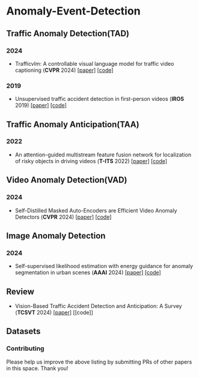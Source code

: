 # Anomaly-Event-Detection
## Traffic Anomaly Detection(TAD)
### 2024
- Trafficvlm: A controllable visual language model for traffic video captioning (**CVPR** 2024) [[paper]](https://openaccess.thecvf.com/content/CVPR2024W/AICity/html/Dinh_TrafficVLM_A_Controllable_Visual_Language_Model_for_Traffic_Video_Captioning_CVPRW_2024_paper.html) [[code]](https://github.com/quangminhdinh/TrafficVLM)
### 2019
- Unsupervised traffic accident detection in first-person videos (**IROS** 2019) [[paper]](https://ieeexplore.ieee.org/abstract/document/8967556) [[code]](https://github.com/MoonBlvd/tad-IROS2019)

## Traffic Anomaly Anticipation(TAA)
### 2022
- An attention-guided multistream feature fusion network for localization of risky objects in driving videos (**T-ITS** 2022) [[paper]](https://arxiv.org/abs/2209.07922) [[code]](https://github.com/monjurulkarim/risky_object)

## Video Anomaly Detection(VAD)
### 2024
- Self-Distilled Masked Auto-Encoders are Efficient Video Anomaly Detectors (**CVPR** 2024) [[paper]](https://openaccess.thecvf.com/content/CVPR2024/html/Ristea_Self-Distilled_Masked_Auto-Encoders_are_Efficient_Video_Anomaly_Detectors_CVPR_2024_paper.html) [[code]](https://github.com/ristea/aed-mae) 

## Image Anomaly Detection
### 2024
- Self-supervised likelihood estimation with energy guidance for anomaly segmentation in urban scenes (**AAAI** 2024) [[paper]](https://ojs.aaai.org/index.php/AAAI/article/view/30162) [[code]](https://github.com/yuanpengtu/SLEEG)

## Review
- Vision-Based Traffic Accident Detection and Anticipation: A Survey (**TCSVT** 2024) [[paper]]([https://arxiv.org/abs/2007.04612](https://ieeexplore.ieee.org/document/10227352)) [[code]]

## Datasets
<!-- <hr/> -->

### Contributing
Please help us improve the above listing by submitting PRs of other papers in this space. Thank you!
